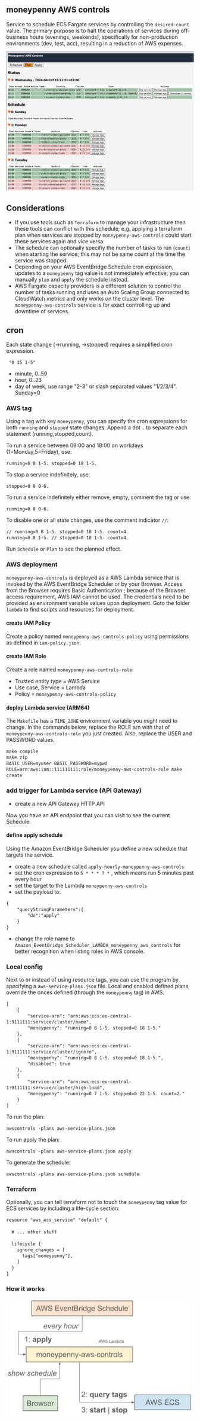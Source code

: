 ## moneypenny AWS controls

Service to schedule ECS Fargate services by controlling the `desired-count` value.
The primary purpose is to halt the operations of services during off-business hours (evenings, weekends), specifically for non-production environments (dev, test, acc), resulting in a reduction of AWS expenses.

![schedule](doc/schedule.png)


## Considerations

- If you use tools such as `Terraform` to manage your infrastructure then these tools can conflict with this schedule; e.g. applying a terraform plan when services are stopped by `moneypenny-aws-controls` could start these services again and vice versa.
- The schedule can optionally specifiy the number of tasks to run (`count`) when starting the service; this may not be same count at the time the service was stopped.
- Depending on your AWS EventBridge Schedule cron expression, updates to a `moneypenny` tag value is not immediately effective; you can manually `plan` and `apply` the schedule instead.
- AWS Fargate capacity providers is a different solution to control the number of tasks running and uses an Auto Scaling Group connected to CloudWatch metrics and only works on the cluster level. The `moneypenny-aws-controls` service is for exact controlling up and downtime of services.


## cron

Each state change (->running, ->stopped) requires a simplified cron expression.
```
 "0 15 1-5"
 ```

 - minute, 0..59
 - hour, 0..23
 - day of week, use range "2-3" or slash separated values "1/2/3/4". Sunday=0

### AWS tag

Using a tag with key `moneypenny`, you can specify the cron expressions for both `running` and `stopped` state changes.
Append a dot `.` to separate each statement (running,stopped,count).

To run a service between 08:00 and 18:00 on workdays (1=Monday,5=Friday), use:
```
running=0 8 1-5. stopped=0 18 1-5.
```

To stop a service indefinitely, use:
```
stopped=0 0 0-6.
```

To run a service indefinitely either remove, empty, comment the tag or use:
```
running=0 0 0-6.
```

To disable one or all state changes, use the comment indicator `//`:
```
// running=0 8 1-5. stopped=0 18 1-5. count=4
running=0 8 1-5. // stopped=0 18 1-5. count=4
```

Run `Schedule` or `Plan` to see the planned effect.

### AWS deployment

`moneypenny-aws-controls` is deployed as a AWS Lambda service that is invoked by the AWS EventBridge Scheduler or by your Browser.
Access from the Browser requires Basic Authentication ; because of the Browser access requirement, AWS IAM cannot be used.
The credentials need to be provided as environment variable values upon deployment.
Goto the folder `lambda` to find scripts and resources for deployment.

#### create IAM Policy

Create a policy named `moneypenny-aws-controls-policy` using permissions as defined in `iam-policy.json`.

#### create IAM Role

Create a role named `moneypenny-aws-controls-role`:

- Trusted entity type = AWS Service
- Use case, Service = Lambda
- Policy = `moneypenny-aws-controls-policy`

#### deploy Lambda service (ARM64)

The `Makefile` has a `TIME_ZONE` environment variable you might need to change.
In the commands below, replace the ROLE arn with that of `moneypenny-aws-controls-role` you just created.
Also, replace the USER and PASSWORD values.

```
make compile 
make zip
BASIC_USER=myuser BASIC_PASSWORD=mypwd ROLE=arn:aws:iam::111111111:role/moneypenny-aws-controls-role make create
```

### add trigger for Lambda service (API Gateway)

- create a new API Gateway HTTP API

Now you have an API endpoint that you can visit to see the current Schedule.

#### define apply schedule

Using the Amazon EventBridge Scheduler you define a new schedule that targets the service.

- create a new schedule called `apply-hourly-moneypenny-aws-controls`
- set the cron expression to `5 * * * ? *` , which means run 5 minutes past every hour
- set the target to the Lambda `moneypenny-aws-controls`
- set the payload to:
```
{
    "queryStringParameters":{
        "do":"apply"
    }
}
```
- change the role name to `Amazon_EventBridge_Scheduler_LAMBDA_moneypenny_aws_controls` for better recognition when listing roles in AWS console.

### Local config

Next to or instead of using resource tags, you can use the program by specifying a `aws-service-plans.json` file. Local and enabled defined plans override the onces defined (through the `moneypenny` tag) in AWS.

```
[
    { 
        "service-arn": "arn:aws:ecs:eu-central-1:9111111:service/cluster/name",
        "moneypenny": "running=0 8 1-5. stopped=0 18 1-5."
    },
    { 
        "service-arn": "arn:aws:ecs:eu-central-1:9111111:service/cluster/ignore",
        "moneypenny": "running=0 8 1-5. stopped=0 18 1-5.",
        "disabled": true
    },
    { 
        "service-arn": "arn:aws:ecs:eu-central-1:9111111:service/cluster/high-load",
        "moneypenny": "running=0 7 1-5. stopped=0 22 1-5. count=2."
    }
]
```
To run the plan:
```
awscontrols -plans aws-service-plans.json
```
To run apply the plan:
```
awscontrols -plans aws-service-plans.json apply
```
To generate the schedule:
```
awscontrols -plans aws-service-plans.json schedule
```

### Terraform

Optionally, you can tell terraform not to touch the `moneypenny` tag value for ECS services by including a life-cycle section:
```
resource "aws_ecs_service" "default" {

  # ... other stuff

  lifecycle { 
    ignore_changes = [
      tags["moneypenny"],
    ]
  }
}
```


### How it works

![schedule](doc/howitworks.png)